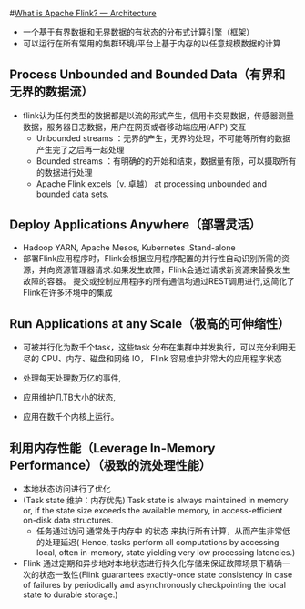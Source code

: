 #[What is Apache Flink? — Architecture](https://flink.apache.org/flink-architecture.html)

- 一个基于有界数据和无界数据的有状态的分布式计算引擎（框架）
- 可以运行在所有常用的集群环境/平台上基于内存的以任意规模数据的计算

## Process Unbounded and Bounded Data（有界和无界的数据流）
- flink认为任何类型的数据都是以流的形式产生，信用卡交易数据，传感器测量数据，服务器日志数据，用户在网页或者移动端应用(APP) 交互
   - Unbounded streams ：无界的产生，无界的处理，不可能等所有的数据产生完了之后再一起处理
   - Bounded streams  ：有明确的的开始和结束，数据量有限，可以摄取所有的数据进行处理
   - Apache Flink excels（v. 卓越） at processing unbounded and bounded data sets. 
   
## Deploy Applications Anywhere（部署灵活）
-  Hadoop YARN, Apache Mesos, Kubernetes ,Stand-alone
-  部署Flink应用程序时，Flink会根据应用程序配置的并行性自动识别所需的资源，并向资源管理器请求.如果发生故障，Flink会通过请求新资源来替换发生故障的容器。
  提交或控制应用程序的所有通信均通过REST调用进行,这简化了Flink在许多环境中的集成
  
  
## Run Applications at any Scale（极高的可伸缩性）
- 可被并行化为数千个task，这些task 分布在集群中并发执行，可以充分利用无尽的 CPU、内存、磁盘和网络 IO，
 Flink 容易维护非常大的应用程序状态

- 处理每天处理数万亿的事件,
- 应用维护几TB大小的状态,
- 应用在数千个内核上运行。





## 利用内存性能（Leverage In-Memory Performance）（极致的流处理性能）
- 本地状态访问进行了优化
- (Task state 维护：内存优先) Task state  is always maintained in memory  or, if the state size exceeds the available memory, in access-efficient on-disk data structures. 
   - 任务通过访问 通常处于内存中 的状态 来执行所有计算，从而产生非常低的处理延迟( Hence, tasks perform all computations by accessing local, often in-memory, state yielding very low processing latencies.)
- Flink 通过定期和异步地对本地状态进行持久化存储来保证故障场景下精确一次的状态一致性(Flink guarantees exactly-once state consistency in case of failures by periodically and asynchronously checkpointing the local state to durable storage.)

